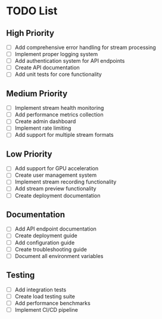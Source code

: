 # TODO List

## High Priority
- [ ] Add comprehensive error handling for stream processing
- [ ] Implement proper logging system
- [ ] Add authentication system for API endpoints
- [ ] Create API documentation
- [ ] Add unit tests for core functionality

## Medium Priority
- [ ] Implement stream health monitoring
- [ ] Add performance metrics collection
- [ ] Create admin dashboard
- [ ] Implement rate limiting
- [ ] Add support for multiple stream formats

## Low Priority
- [ ] Add support for GPU acceleration
- [ ] Create user management system
- [ ] Implement stream recording functionality
- [ ] Add stream preview functionality
- [ ] Create deployment documentation

## Documentation
- [ ] Add API endpoint documentation
- [ ] Create deployment guide
- [ ] Add configuration guide
- [ ] Create troubleshooting guide
- [ ] Document all environment variables

## Testing
- [ ] Add integration tests
- [ ] Create load testing suite
- [ ] Add performance benchmarks
- [ ] Implement CI/CD pipeline

